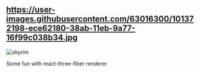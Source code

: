 ## https://user-images.githubusercontent.com/63016300/101372198-ece62180-38ab-11eb-9a77-16f99c038b34.jpg

![skyrim](https://user-images.githubusercontent.com/63016300/102152683-d45ea400-3e75-11eb-8d83-e9a20b0e0ccc.jpg)

Some fun with react-three-fiber renderer
